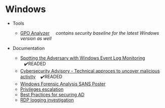# Windows
* Tools
  * [GPO Analyzer](https://techcommunity.microsoft.com/t5/microsoft-security-baselines/new-tool-policy-analyzer/ba-p/701049) &nbsp;&nbsp;&nbsp; *contains security baseline for the latest Windows version as well*  

* Documentation
  * [Spotting the Adversary with Windows Event Log Monitoring](https://github.com/B0redNab/Interesting-InfoSec-stuff/blob/master/docs/systems/Windows/Spotting-the-Adversary-with-Windows-Event-Log-Monitoring.pdf) &nbsp;&nbsp;&nbsp;:heavy_check_mark:READED
  * [ Cybersecurity Advisory - Technical approces to uncover malicious activity](https://github.com/B0redNab/Interesting-InfoSec-stuff/blob/master/docs/systems/Windows/AA20-245A-Joint_CSA-Technical_Approaches_to_Uncovering_Malicious_Activity_508.pdf) &nbsp;&nbsp;&nbsp;:heavy_check_mark:READED
  * [Windows Forensic Analysis SANS Poster](https://www.sans.org/security-resources/posters/windows-forensic-analysis/170/download)
  * [Privileges escalation](https://www.fuzzysecurity.com/tutorials/16.html)
  * [Best Practices for securing AD](https://docs.microsoft.com/en-us/windows-server/identity/ad-ds/plan/security-best-practices/best-practices-for-securing-active-directory)
  * [RDP logging investigation](https://ponderthebits.com/2018/02/windows-rdp-related-event-logs-identification-tracking-and-investigation/)
